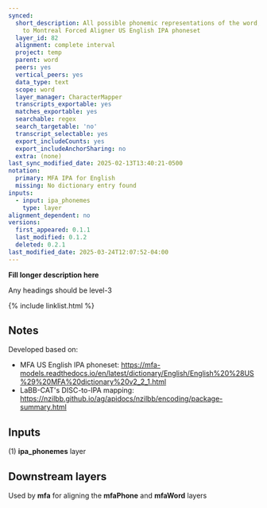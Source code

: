 ```yaml
---
synced:
  short_description: All possible phonemic representations of the word, translated
    to Montreal Forced Aligner US English IPA phoneset
  layer_id: 82
  alignment: complete interval
  project: temp
  parent: word
  peers: yes
  vertical_peers: yes
  data_type: text
  scope: word
  layer_manager: CharacterMapper
  transcripts_exportable: yes
  matches_exportable: yes
  searchable: regex
  search_targetable: 'no'
  transcript_selectable: yes
  export_includeCounts: yes
  export_includeAnchorSharing: no
  extra: (none)
last_sync_modified_date: 2025-02-13T13:40:21-0500
notation:
  primary: MFA IPA for English
  missing: No dictionary entry found
inputs:
  - input: ipa_phonemes
    type: layer
alignment_dependent: no
versions:
  first_appeared: 0.1.1
  last_modified: 0.1.2
  deleted: 0.2.1
last_modified_date: 2025-03-24T12:07:52-04:00
---
```


**Fill longer description here**

Any headings should be level-3


{% include linklist.html %}

## Notes

Developed based on:

- MFA US English IPA phoneset: https://mfa-models.readthedocs.io/en/latest/dictionary/English/English%20%28US%29%20MFA%20dictionary%20v2_2_1.html
- LaBB-CAT's DISC-to-IPA mapping: https://nzilbb.github.io/ag/apidocs/nzilbb/encoding/package-summary.html

## Inputs

(1) **ipa_phonemes** layer


## Downstream layers

Used by **mfa** for aligning the **mfaPhone** and **mfaWord** layers
